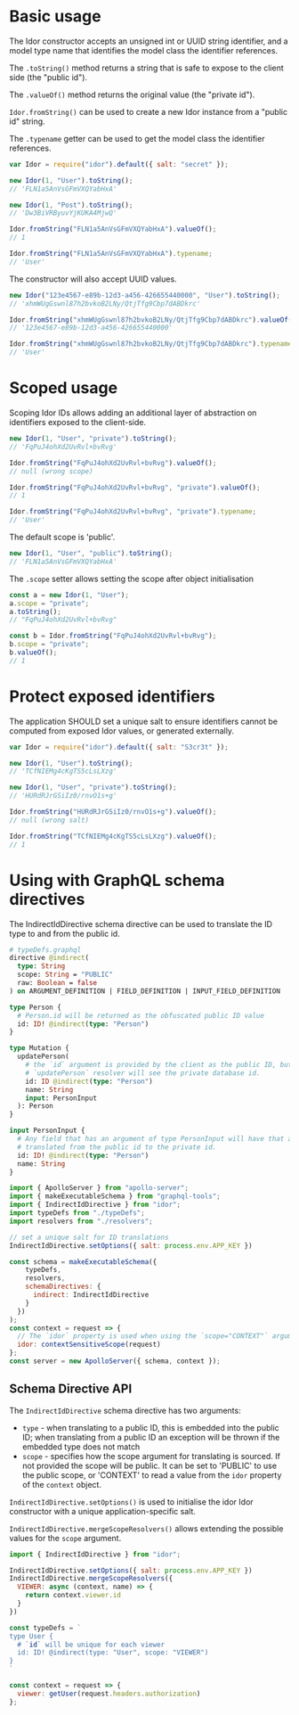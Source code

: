 # Basic usage

The Idor constructor accepts an unsigned int or UUID string identifier, and
a model type name that identifies the model class the identifier references.

The `.toString()` method returns a string that is safe to expose to the client side
(the "public id").

The `.valueOf()` method returns the original value (the "private id").

`Idor.fromString()` can be used to create a new Idor instance from a "public id"
string.

The `.typename` getter can be used to get the model class the identifier references.

```js
var Idor = require("idor").default({ salt: "secret" });

new Idor(1, "User").toString();
// 'FLN1a5AnVsGFmVXQYabHxA'

new Idor(1, "Post").toString();
// 'Dw3BiVRByuvYjKUKA4MjwQ'

Idor.fromString("FLN1a5AnVsGFmVXQYabHxA").valueOf();
// 1

Idor.fromString("FLN1a5AnVsGFmVXQYabHxA").typename;
// 'User'
```

The constructor will also accept UUID values.

```js
new Idor("123e4567-e89b-12d3-a456-426655440000", "User").toString();
// 'xhmWUgGswnl87h2bvkoB2LNy/QtjTfg9Cbp7dABDkrc'

Idor.fromString("xhmWUgGswnl87h2bvkoB2LNy/QtjTfg9Cbp7dABDkrc").valueOf();
// '123e4567-e89b-12d3-a456-426655440000'

Idor.fromString("xhmWUgGswnl87h2bvkoB2LNy/QtjTfg9Cbp7dABDkrc").typename;
// 'User'
```

# Scoped usage

Scoping Idor IDs allows adding an additional layer of abstraction on identifiers
exposed to the client-side.

```js
new Idor(1, "User", "private").toString();
// 'FqPuJ4ohXd2UvRvl+bvRvg'

Idor.fromString("FqPuJ4ohXd2UvRvl+bvRvg").valueOf();
// null (wrong scope)

Idor.fromString("FqPuJ4ohXd2UvRvl+bvRvg", "private").valueOf();
// 1

Idor.fromString("FqPuJ4ohXd2UvRvl+bvRvg", "private").typename;
// 'User'
```

The default scope is 'public'.

```js
new Idor(1, "User", "public").toString();
// 'FLN1a5AnVsGFmVXQYabHxA'
```

The `.scope` setter allows setting the scope after object initialisation

```js
const a = new Idor(1, "User");
a.scope = "private";
a.toString();
// "FqPuJ4ohXd2UvRvl+bvRvg"

const b = Idor.fromString("FqPuJ4ohXd2UvRvl+bvRvg");
b.scope = "private";
b.valueOf();
// 1
```

# Protect exposed identifiers

The application SHOULD set a unique salt to ensure identifiers cannot be computed
from exposed Idor values, or generated externally.

```js
var Idor = require("idor").default({ salt: "S3cr3t" });

new Idor(1, "User").toString();
// 'TCfNIEMg4cKgTS5cLsLXzg'

new Idor(1, "User", "private").toString();
// 'HURdRJrGSiIz0/rnvO1s+g'

Idor.fromString("HURdRJrGSiIz0/rnvO1s+g").valueOf();
// null (wrong salt)

Idor.fromString("TCfNIEMg4cKgTS5cLsLXzg").valueOf();
// 1
```

# Using with GraphQL schema directives

The IndirectIdDirective schema directive can be used to translate the ID type
to and from the public id.

```graphql
# typeDefs.graphql
directive @indirect(
  type: String
  scope: String = "PUBLIC"
  raw: Boolean = false
) on ARGUMENT_DEFINITION | FIELD_DEFINITION | INPUT_FIELD_DEFINITION

type Person {
  # Person.id will be returned as the obfuscated public ID value
  id: ID! @indirect(type: "Person")
}

type Mutation {
  updatePerson(
    # the `id` argument is provided by the client as the public ID, but the
    # `updatePerson` resolver will see the private database id.
    id: ID @indirect(type: "Person")
    name: String
    input: PersonInput
  ): Person
}

input PersonInput {
  # Any field that has an argument of type PersonInput will have that argument
  # translated from the public id to the private id.
  id: ID! @indirect(type: "Person")
  name: String
}
```

```js
import { ApolloServer } from "apollo-server";
import { makeExecutableSchema } from "graphql-tools";
import { IndirectIdDirective } from "idor";
import typeDefs from "./typeDefs";
import resolvers from "./resolvers";

// set a unique salt for ID translations
IndirectIdDirective.setOptions({ salt: process.env.APP_KEY })

const schema = makeExecutableSchema({
    typeDefs,
    resolvers,
    schemaDirectives: {
      indirect: IndirectIdDirective
    }
  })
);
const context = request => {
  // The `idor` property is used when using the `scope="CONTEXT"` argument
  idor: contextSensitiveScope(request)
};
const server = new ApolloServer({ schema, context });
```

## Schema Directive API

The `IndirectIdDirective` schema directive has two arguments:

- `type` - when translating to a public ID, this is embedded into the public ID;
  when translating from a public ID an exception will be thrown if the embedded type
  does not match
- `scope` - specifies how the scope argument for translating is sourced. If not
  provided the scope will be public. It can be set to 'PUBLIC' to use the public
  scope, or 'CONTEXT' to read a value from the `idor` property of the `context`
  object.

`IndirectIdDirective.setOptions()` is used to initialise the idor Idor constructor
with a unique application-specific salt.

`IndirectIdDirective.mergeScopeResolvers()` allows extending the possible values
for the `scope` argument.

```js
import { IndirectIdDirective } from "idor";

IndirectIdDirective.setOptions({ salt: process.env.APP_KEY })
IndirectIdDirective.mergeScopeResolvers({
  VIEWER: async (context, name) => {
    return context.viewer.id
  }
})

const typeDefs = `
type User {
  # `id` will be unique for each viewer
  id: ID! @indirect(type: "User", scope: "VIEWER")
}
`

const context = request => {
  viewer: getUser(request.headers.authorization)
};
```
